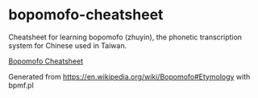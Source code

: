 bopomofo-cheatsheet
===================

Cheatsheet for learning bopomofo (zhuyin), the phonetic transcription system for Chinese used in Taiwan.

[Bopomofo Cheatsheet](http://htmlpreview.github.io/?https://github.com/kaicarver/bopomofo-cheatsheet/blob/master/bpmf.html)

Generated from https://en.wikipedia.org/wiki/Bopomofo#Etymology with bpmf.pl
